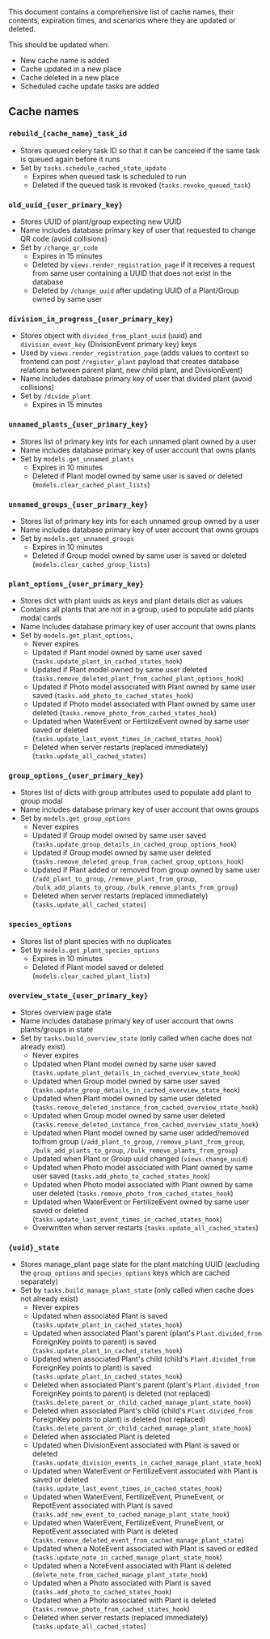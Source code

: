 This document contains a comprehensive list of cache names, their contents, expiration times, and scenarios where they are updated or deleted.

This should be updated when:
- New cache name is added
- Cache updated in a new place
- Cache deleted in a new place
- Scheduled cache update tasks are added

## Cache names

### `rebuild_{cache_name}_task_id`
- Stores queued celery task ID so that it can be canceled if the same task is queued again before it runs
- Set by `tasks.schedule_cached_state_update`
  * Expires when queued task is scheduled to run
  * Deleted if the queued task is revoked (`tasks.revoke_queued_task`)

### `old_uuid_{user_primary_key}`
- Stores UUID of plant/group expecting new UUID
- Name includes database primary key of user that requested to change QR code (avoid collisions)
- Set by `/change_qr_code`
  * Expires in 15 minutes
  * Deleted by `views.render_registration_page` if it receives a request from same user containing a UUID that does not exist in the database
  * Deleted by `/change_uuid` after updating UUID of a Plant/Group owned by same user

### `division_in_progress_{user_primary_key}`
- Stores object with `divided_from_plant_uuid` (uuid) and `division_event_key` (DivisionEvent primary key) keys
- Used by `views.render_registration_page` (adds values to context so frontend can post `/register_plant` payload that creates database relations between parent plant, new child plant, and DivisionEvent)
- Name includes database primary key of user that divided plant (avoid collisions)
- Set by `/divide_plant`
  * Expires in 15 minutes

### `unnamed_plants_{user_primary_key}`
- Stores list of primary key ints for each unnamed plant owned by a user
- Name includes database primary key of user account that owns plants
- Set by `models.get_unnamed_plants`
  * Expires in 10 minutes
  * Deleted if Plant model owned by same user is saved or deleted (`models.clear_cached_plant_lists`)

### `unnamed_groups_{user_primary_key}`
- Stores list of primary key ints for each unnamed group owned by a user
- Name includes database primary key of user account that owns groups
- Set by `models.get_unnamed_groups`
  * Expires in 10 minutes
  * Deleted if Group model owned by same user is saved or deleted (`models.clear_cached_group_lists`)

### `plant_options_{user_primary_key}`
- Stores dict with plant uuids as keys and plant details dict as values
- Contains all plants that are not in a group, used to populate add plants modal cards
- Name includes database primary key of user account that owns plants
- Set by `models.get_plant_options`,
  * Never expires
  * Updated if Plant model owned by same user saved (`tasks.update_plant_in_cached_states_hook`)
  * Updated if Plant model owned by same user deleted (`tasks.remove_deleted_plant_from_cached_plant_options_hook`)
  * Updated if Photo model associated with Plant owned by same user saved (`tasks.add_photo_to_cached_states_hook`)
  * Updated if Photo model associated with Plant owned by same user deleted (`tasks.remove_photo_from_cached_states_hook`)
  * Updated when WaterEvent or FertilizeEvent owned by same user saved or deleted (`tasks.update_last_event_times_in_cached_states_hook`)
  * Deleted when server restarts (replaced immediately) (`tasks.update_all_cached_states`)

### `group_options_{user_primary_key}`
- Stores list of dicts with group attributes used to populate add plant to group modal
- Name includes database primary key of user account that owns groups
- Set by `models.get_group_options`
  * Never expires
  * Updated if Group model owned by same user saved (`tasks.update_group_details_in_cached_group_options_hook`)
  * Updated if Group model owned by same user deleted (`tasks.remove_deleted_group_from_cached_group_options_hook`)
  * Updated if Plant added or removed from group owned by same user (`/add_plant_to_group`, `/remove_plant_from_group`, `/bulk_add_plants_to_group`, `/bulk_remove_plants_from_group`)
  * Deleted when server restarts (replaced immediately) (`tasks.update_all_cached_states`)

### `species_options`
- Stores list of plant species with no duplicates
- Set by `models.get_plant_species_options`
  * Expires in 10 minutes
  * Deleted if Plant model saved or deleted (`models.clear_cached_plant_lists`)

### `overview_state_{user_primary_key}`
- Stores overview page state
- Name includes database primary key of user account that owns plants/groups in state
- Set by `tasks.build_overview_state` (only called when cache does not already exist)
  * Never expires
  * Updated when Plant model owned by same user saved (`tasks.update_plant_details_in_cached_overview_state_hook`)
  * Updated when Group model owned by same user saved (`tasks.update_group_details_in_cached_overview_state_hook`)
  * Updated when Plant model owned by same user deleted (`tasks.remove_deleted_instance_from_cached_overview_state_hook`)
  * Updated when Group model owned by same user deleted (`tasks.remove_deleted_instance_from_cached_overview_state_hook`)
  * Updated when Plant model owned by same user added/removed to/from group (`/add_plant_to_group`, `/remove_plant_from_group`, `/bulk_add_plants_to_group`, `/bulk_remove_plants_from_group`)
  * Updated when Plant or Group uuid changed (`views.change_uuid`)
  * Updated when Photo model associated with Plant owned by same user saved (`tasks.add_photo_to_cached_states_hook`)
  * Updated when Photo model associated with Plant owned by same user deleted (`tasks.remove_photo_from_cached_states_hook`)
  * Updated when WaterEvent or FertilizeEvent owned by same user saved or deleted (`tasks.update_last_event_times_in_cached_states_hook`)
  * Overwritten when server restarts (`tasks.update_all_cached_states`)

### `{uuid}_state`
- Stores manage_plant page state for the plant matching UUID (excluding the `group_options` and `species_options` keys which are cached separately)
- Set by `tasks.build_manage_plant_state` (only called when cache does not already exist)
  * Never expires
  * Updated when associated Plant is saved (`tasks.update_plant_in_cached_states_hook`)
  * Updated when associated Plant's parent (plant's `Plant.divided_from` ForeignKey points to parent) is saved (`tasks.update_plant_in_cached_states_hook`)
  * Updated when associated Plant's child (child's `Plant.divided_from` ForeignKey points to plant) is saved (`tasks.update_plant_in_cached_states_hook`)
  * Deleted when associated Plant's parent (plant's `Plant.divided_from` ForeignKey points to parent) is deleted (not replaced) (`tasks.delete_parent_or_child_cached_manage_plant_state_hook`)
  * Deleted when associated Plant's child (child's `Plant.divided_from` ForeignKey points to plant) is deleted (not replaced) (`tasks.delete_parent_or_child_cached_manage_plant_state_hook`)
  * Deleted when associated Plant is deleted
  * Updated when DivisionEvent associated with Plant is saved or deleted (`tasks.update_division_events_in_cached_manage_plant_state_hook`)
  * Updated when WaterEvent or FertilizeEvent associated with Plant is saved or deleted (`tasks.update_last_event_times_in_cached_states_hook`)
  * Updated when WaterEvent, FertilizeEvent, PruneEvent, or RepotEvent associated with Plant is saved (`tasks.add_new_event_to_cached_manage_plant_state_hook`)
  * Updated when WaterEvent, FertilizeEvent, PruneEvent, or RepotEvent associated with Plant is deleted (`tasks.remove_deleted_event_from_cached_manage_plant_state`)
  * Updated when a NoteEvent associated with Plant is saved or edited (`tasks.update_note_in_cached_manage_plant_state_hook`)
  * Updated when a NoteEvent associated with Plant is deleted (`delete_note_from_cached_manage_plant_state_hook`)
  * Updated when a Photo associated with Plant is saved (`tasks.add_photo_to_cached_states_hook`)
  * Updated when a Photo associated with Plant is deleted (`tasks.remove_photo_from_cached_states_hook`)
  * Deleted when server restarts (replaced immediately) (`tasks.update_all_cached_states`)
